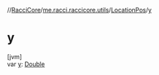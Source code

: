 //[RacciCore](../../../index.md)/[me.racci.raccicore.utils](../index.md)/[LocationPos](index.md)/[y](y.md)

# y

[jvm]\
var [y](y.md): [Double](https://kotlinlang.org/api/latest/jvm/stdlib/kotlin/-double/index.html)
